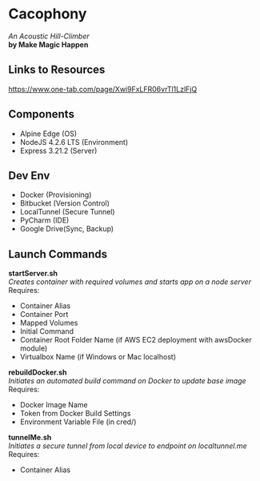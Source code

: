 # Cacophony
_An Acoustic Hill-Climber_  
**by Make Magic Happen**  

## Links to Resources
https://www.one-tab.com/page/Xwi9FxLFR06vrTl1LzlFjQ

## Components
- Alpine Edge (OS)
- NodeJS 4.2.6 LTS (Environment)
- Express 3.21.2 (Server)

## Dev Env
- Docker (Provisioning)
- Bitbucket (Version Control)
- LocalTunnel (Secure Tunnel)
- PyCharm (IDE)
- Google Drive(Sync, Backup)

## Launch Commands
**startServer.sh**  
_Creates container with required volumes and starts app on a node server_  
Requires:  

- Container Alias
- Container Port
- Mapped Volumes
- Initial Command
- Container Root Folder Name (if AWS EC2 deployment with awsDocker module)
- Virtualbox Name (if Windows or Mac localhost)

**rebuildDocker.sh**  
_Initiates an automated build command on Docker to update base image_  
Requires:  

- Docker Image Name
- Token from Docker Build Settings
- Environment Variable File (in cred/)

**tunnelMe.sh**  
_Initiates a secure tunnel from local device to endpoint on localtunnel.me_  
Requires:  

- Container Alias
